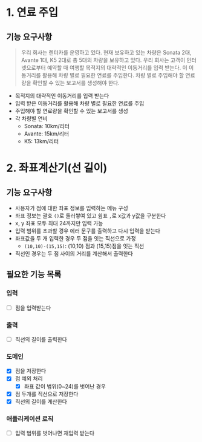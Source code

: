 # 1. 연료 주입
## 기능 요구사항
> 우리 회사는 렌터카를 운영하고 있다. 현재 보유하고 있는 차량은 Sonata 2대, Avante 1대, K5 2대로 총 5대의 차량을 보유하고 있다. 
> 우리 회사는 고객이 인터넷으로부터 예약할 때 여행할 목적지의 대략적인 이동거리를 입력 받는다. 이 이동거리를 활용해 차량 별로 필요한 연료를 주입한다. 
> 차량 별로 주입해야 할 연료량을 확인할 수 있는 보고서를 생성해야 한다.
- 목적지의 대략적인 이동거리를 입력 받는다
- 입력 받은 이동거리를 활용해 차량 별로 필요한 연료를 주입
- 주입해야 할 연료량을 확인할 수 있는 보고서를 생성
- 각 차량별 연비
  - Sonata: 10km/리터
  - Avante: 15km/리터
  - K5: 13km/리터

# 2. 좌표계산기(선 길이)
## 기능 요구사항
- 사용자가 점에 대한 좌표 정보를 입력하는 메뉴 구성
- 좌표 정보는 괄호 `()`로 둘러쌓여 있고 쉼표 `,`로 x값과 y값을 구분한다
- x, y 좌표 모두 최대 24까지만 입력 가능
- 입력 범위를 초과할 경우 에러 문구를 출력하고 다시 입력을 받는다
- 좌표값을 두 개 입력한 경우 두 점을 잇는 직선으로 가정
  - `(10,10)-(15,15)`: (10,10) 점과 (15,15)점을 잇는 직선
- 직선인 경우는 두 점 사이의 거리를 계산해서 출력한다
## 필요한 기능 목록
### 입력
- [ ] 점을 입력받는다
### 출력
- [ ] 직선의 길이를 출력한다
### 도메인
- [x] 점을 저장한다
- [x] 점 예외 처리
  - [x] 좌표 값이 범위(0~24)를 벗어난 경우
- [x] 점 두개를 직선으로 저장한다
- [x] 직선의 길이를 계산한다
### 애플리케이션 로직
- [ ] 입력 범위를 벗어나면 재입력 받는다

